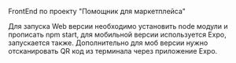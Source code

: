 FrontEnd по проекту "Помощник для маркетплейса"

Для запуска Web версии необходимо установить node модули и прописать npm start, для мобильной версии используется Expo, запускается также. Дополнительно для моб версии нужно отсканировать QR код из терминала через приложение Expo.
